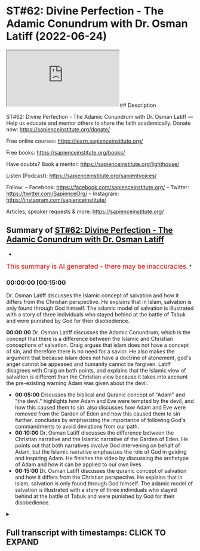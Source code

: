 # ST#62: Divine Perfection - The Adamic Conundrum with Dr. Osman Latiff (2022-06-24)

<iframe loading='lazy' allow='autoplay' src='https://www.youtube.com/embed/3wPFspSeMX0'></iframe>## Description

ST#62: Divine Perfection - The Adamic Conundrum with Dr. Osman Latiff
—
Help us educate and mentor others to share the faith academically.
Donate now: <https://sapienceinstitute.org/donate/>

Free online courses: <https://learn.sapienceinstitute.org/>

Free books: <https://sapienceinstitute.org/books/>

Have doubts? Book a mentor: <https://sapienceinstitute.org/lighthouse/>

Listen (Podcast): <https://sapienceinstitute.org/sapientvoices/>

Follow:
– Facebook: <https://facebook.com/sapienceinstitute.org/>
– Twitter: <https://twitter.com/SapienceOrg/>
– Instagram: <https://instagram.com/sapienceinstitute/>

Articles, speaker requests & more: <https://sapienceinstitute.org/>

## Summary of [ST#62: Divine Perfection - The Adamic Conundrum with Dr. Osman Latiff](https://www.youtube.com/watch?v=3wPFspSeMX0)

*

<span style="color:red; font-size:125%">This summary is AI generated - there may be inaccuracies</span>. *

### <a onclick="modifyYTiframeseektime('900')">00:00:00 [00:15:00</a>

 Dr. Osman Latiff discusses the Islamic concept of salvation and how it differs from the Christian perspective. He explains that in Islam, salvation is only found through God himself. The adamic model of salvation is illustrated with a story of three individuals who stayed behind at the battle of Tabuk and were punished by God for their disobedience.

**<a onclick="modifyYTiframeseektime('0')">00:00:00</a>**  Dr. Osman Latiff discusses the Adamic Conundrum, which is the concept that there is a difference between the Islamic and Christian conceptions of salvation. Craig argues that islam does not have a concept of sin, and therefore there is no need for a savior. He also makes the argument that because islam does not have a doctrine of atonement, god's anger cannot be appeased and humanity cannot be forgiven. Latiff disagrees with Craig on both points, and explains that the Islamic view of salvation is different than the Christian view because it takes into account the pre-existing warning Adam was given about the devil.

* **<a onclick="modifyYTiframeseektime('300')">00:05:00</a>** Discusses the biblical and Quranic concept of "Adam" and "the devil."  highlights how Adam and Eve were tempted by the devil, and how this caused them to sin.  also discusses how Adam and Eve were removed from the Garden of Eden and how this caused them to sin further.  concludes by emphasizing the importance of following God's commandments to avoid deviations from our path.
* **<a onclick="modifyYTiframeseektime('600')">00:10:00</a>**  Dr. Osman Latiff discusses the difference between the Christian narrative and the Islamic narrative of the Garden of Eden. He points out that both narratives involve God intervening on behalf of Adam, but the Islamic narrative emphasizes the role of God in guiding and inspiring Adam. He finishes the video by discussing the archetype of Adam and how it can be applied to our own lives.
* **<a onclick="modifyYTiframeseektime('900')">00:15:00</a>**  Dr. Osman Latiff discusses the quranic concept of salvation and how it differs from the Christian perspective. He explains that in Islam, salvation is only found through God himself. The adamic model of salvation is illustrated with a story of three individuals who stayed behind at the battle of Tabuk and were punished by God for their disobedience.

<details><summary><h2>Full transcript with timestamps: CLICK TO EXPAND</h2></summary>

<a onclick="modifyYTiframeseektime('6)')">0:00:06 assalamualaikum welcome to sapient</a>
<a onclick="modifyYTiframeseektime('8)')">0:00:08 thoughts it's dr humanity from going</a>
<a onclick="modifyYTiframeseektime('9)')">0:00:09 through my book divine perfection</a>
<a onclick="modifyYTiframeseektime('11)')">0:00:11 christianity and islam on sin and</a>
<a onclick="modifyYTiframeseektime('12)')">0:00:12 salvation published this year by</a>
<a onclick="modifyYTiframeseektime('13)')">0:00:13 sapience institute we have of course</a>
<a onclick="modifyYTiframeseektime('15)')">0:00:15 unpacked quite a bit already about</a>
<a onclick="modifyYTiframeseektime('17)')">0:00:17 arguments presented by our christian</a>
<a onclick="modifyYTiframeseektime('19)')">0:00:19 friends detractors william lane craig</a>
<a onclick="modifyYTiframeseektime('22)')">0:00:22 and others before and after him who make</a>
<a onclick="modifyYTiframeseektime('24)')">0:00:24 these arguments about islamic theism in</a>
<a onclick="modifyYTiframeseektime('27)')">0:00:27 fact craig makes three primary arguments</a>
<a onclick="modifyYTiframeseektime('30)')">0:00:30 about allah being not maximally</a>
<a onclick="modifyYTiframeseektime('32)')">0:00:32 omniscient therefore making a mistake in</a>
<a onclick="modifyYTiframeseektime('34)')">0:00:34 the trinity in the quranic outlook we've</a>
<a onclick="modifyYTiframeseektime('37)')">0:00:37 been through that very very cohesively</a>
<a onclick="modifyYTiframeseektime('40)')">0:00:40 and</a>
<a onclick="modifyYTiframeseektime('40)')">0:00:40 and thoroughly now of course the second</a>
<a onclick="modifyYTiframeseektime('43)')">0:00:43 argument perhaps is the most is the most</a>
<a onclick="modifyYTiframeseektime('45)')">0:00:45 important of all the arguments that</a>
<a onclick="modifyYTiframeseektime('46)')">0:00:46 craig makes</a>
<a onclick="modifyYTiframeseektime('48)')">0:00:48 and in fact the biggest one between us</a>
<a onclick="modifyYTiframeseektime('50)')">0:00:50 and our christian friends james langford</a>
<a onclick="modifyYTiframeseektime('52)')">0:00:52 in his very seminal thesis about some</a>
<a onclick="modifyYTiframeseektime('56)')">0:00:56 you know ideas about christian mission</a>
<a onclick="modifyYTiframeseektime('57)')">0:00:57 to muslims says that muslims have no</a>
<a onclick="modifyYTiframeseektime('61)')">0:01:01 doctrine of sin</a>
<a onclick="modifyYTiframeseektime('62)')">0:01:02 that he says that there is no concept of</a>
<a onclick="modifyYTiframeseektime('64)')">0:01:04 an estrangement between god and humanity</a>
<a onclick="modifyYTiframeseektime('67)')">0:01:07 in islam and therefore there's no need</a>
<a onclick="modifyYTiframeseektime('69)')">0:01:09 for reconciliation between god and man</a>
<a onclick="modifyYTiframeseektime('71)')">0:01:11 therefore no need for a savior he's not</a>
<a onclick="modifyYTiframeseektime('73)')">0:01:13 the first in fact to make that argument</a>
<a onclick="modifyYTiframeseektime('74)')">0:01:14 see our marsh in his work says that you</a>
<a onclick="modifyYTiframeseektime('77)')">0:01:17 know only and if ever the muslims see</a>
<a onclick="modifyYTiframeseektime('80)')">0:01:20 themselves as inherently sinful in the</a>
<a onclick="modifyYTiframeseektime('83)')">0:01:23 eyes of god will they ever see the need</a>
<a onclick="modifyYTiframeseektime('85)')">0:01:25 for a savior now the the fundamental</a>
<a onclick="modifyYTiframeseektime('88)')">0:01:28 thing here is that they're both arguing</a>
<a onclick="modifyYTiframeseektime('89)')">0:01:29 similar things about does islam have a</a>
<a onclick="modifyYTiframeseektime('92)')">0:01:32 concept of sin what is sin in islam does</a>
<a onclick="modifyYTiframeseektime('95)')">0:01:35 sin create the sense of a distance or a</a>
<a onclick="modifyYTiframeseektime('97)')">0:01:37 strange assumption between us and god</a>
<a onclick="modifyYTiframeseektime('100)')">0:01:40 and is there a need at the end of the</a>
<a onclick="modifyYTiframeseektime('101)')">0:01:41 day for a savior now craig of course</a>
<a onclick="modifyYTiframeseektime('104)')">0:01:44 makes that same argument they all make</a>
<a onclick="modifyYTiframeseektime('106)')">0:01:46 the same argument there is nothing new</a>
<a onclick="modifyYTiframeseektime('108)')">0:01:48 it's all the same things that they're</a>
<a onclick="modifyYTiframeseektime('110)')">0:01:50 saying</a>
<a onclick="modifyYTiframeseektime('111)')">0:01:51 now craig's second argument that he</a>
<a onclick="modifyYTiframeseektime('112)')">0:01:52 makes in his website reasonable faith</a>
<a onclick="modifyYTiframeseektime('114)')">0:01:54 and his videos and in his debates is the</a>
<a onclick="modifyYTiframeseektime('116)')">0:01:56 same one about the fact that the</a>
<a onclick="modifyYTiframeseektime('119)')">0:01:59 doctrine of salvation what we call</a>
<a onclick="modifyYTiframeseektime('121)')">0:02:01 soteriology in islam is not sufficient</a>
<a onclick="modifyYTiframeseektime('124)')">0:02:04 in representing god's maximal holiness</a>
<a onclick="modifyYTiframeseektime('127)')">0:02:07 whereas in christianity through that</a>
<a onclick="modifyYTiframeseektime('130)')">0:02:10 price paid uh from jesus christ on the</a>
<a onclick="modifyYTiframeseektime('133)')">0:02:13 cross that's enough enough and</a>
<a onclick="modifyYTiframeseektime('135)')">0:02:15 sufficient for god's wrath to be</a>
<a onclick="modifyYTiframeseektime('137)')">0:02:17 appeased and therefore god forgives</a>
<a onclick="modifyYTiframeseektime('139)')">0:02:19 humanity and therefore god loves</a>
<a onclick="modifyYTiframeseektime('141)')">0:02:21 humanity and so on and so forth now of</a>
<a onclick="modifyYTiframeseektime('142)')">0:02:22 course in the last episode we went</a>
<a onclick="modifyYTiframeseektime('144)')">0:02:24 through christian atonement theories and</a>
<a onclick="modifyYTiframeseektime('146)')">0:02:26 as you remember herring there were many</a>
<a onclick="modifyYTiframeseektime('148)')">0:02:28 many of them there was of course that</a>
<a onclick="modifyYTiframeseektime('150)')">0:02:30 that primal one of of augustine and the</a>
<a onclick="modifyYTiframeseektime('154)')">0:02:34 devil ransom theory christus victor</a>
<a onclick="modifyYTiframeseektime('156)')">0:02:36 theory uranuses theories uh origins</a>
<a onclick="modifyYTiframeseektime('159)')">0:02:39 theories there was the</a>
<a onclick="modifyYTiframeseektime('160)')">0:02:40 uh athanasius's mystical theory there</a>
<a onclick="modifyYTiframeseektime('163)')">0:02:43 was uh anselm's satisfaction theory the</a>
<a onclick="modifyYTiframeseektime('166)')">0:02:46 one before that of gregory evnessa and</a>
<a onclick="modifyYTiframeseektime('168)')">0:02:48 the fish hook theory the one much after</a>
<a onclick="modifyYTiframeseektime('170)')">0:02:50 that of calvin and penal substitution</a>
<a onclick="modifyYTiframeseektime('171)')">0:02:51 theory and all these theories were in</a>
<a onclick="modifyYTiframeseektime('173)')">0:02:53 attempt by christian theologians some of</a>
<a onclick="modifyYTiframeseektime('175)')">0:02:55 them church fathers to make sense of</a>
<a onclick="modifyYTiframeseektime('178)')">0:02:58 what happened between god and humanity</a>
<a onclick="modifyYTiframeseektime('181)')">0:03:01 humanity through jesus christ in the</a>
<a onclick="modifyYTiframeseektime('183)')">0:03:03 whole cosmic order of things and the</a>
<a onclick="modifyYTiframeseektime('185)')">0:03:05 fundamental position of adam us human</a>
<a onclick="modifyYTiframeseektime('188)')">0:03:08 beings as his progeny in light of the</a>
<a onclick="modifyYTiframeseektime('190)')">0:03:10 sacrificial model presented by jesus</a>
<a onclick="modifyYTiframeseektime('193)')">0:03:13 christ as a way for sins our sins adam's</a>
<a onclick="modifyYTiframeseektime('196)')">0:03:16 sins to be atoned for and therefore</a>
<a onclick="modifyYTiframeseektime('198)')">0:03:18 god's anger to be appeased and for us</a>
<a onclick="modifyYTiframeseektime('200)')">0:03:20 therefore to be forgiven those were</a>
<a onclick="modifyYTiframeseektime('202)')">0:03:22 atonement theories and there are of</a>
<a onclick="modifyYTiframeseektime('204)')">0:03:24 course some that are being developed and</a>
<a onclick="modifyYTiframeseektime('206)')">0:03:26 evolving over time uh over the christian</a>
<a onclick="modifyYTiframeseektime('210)')">0:03:30 centuries</a>
<a onclick="modifyYTiframeseektime('211)')">0:03:31 uh now</a>
<a onclick="modifyYTiframeseektime('212)')">0:03:32 how do we and how do we understand that</a>
<a onclick="modifyYTiframeseektime('215)')">0:03:35 or appreciate that in light of the</a>
<a onclick="modifyYTiframeseektime('217)')">0:03:37 quranic the islamic the prophetic</a>
<a onclick="modifyYTiframeseektime('219)')">0:03:39 discourse about salvation if that's the</a>
<a onclick="modifyYTiframeseektime('222)')">0:03:42 way that christians perceive of it how</a>
<a onclick="modifyYTiframeseektime('223)')">0:03:43 do we perceive of it remember we said</a>
<a onclick="modifyYTiframeseektime('225)')">0:03:45 initially that there is much that we</a>
<a onclick="modifyYTiframeseektime('227)')">0:03:47 agree with with our christian friends</a>
<a onclick="modifyYTiframeseektime('228)')">0:03:48 that we both believe in similar things</a>
<a onclick="modifyYTiframeseektime('230)')">0:03:50 about adam about god about not from the</a>
<a onclick="modifyYTiframeseektime('232)')">0:03:52 the particular tree uh to enjoy the</a>
<a onclick="modifyYTiframeseektime('235)')">0:03:55 garden him and his wife we both believe</a>
<a onclick="modifyYTiframeseektime('237)')">0:03:57 that we both believe in the devil the</a>
<a onclick="modifyYTiframeseektime('239)')">0:03:59 devil of course has a plan and and we</a>
<a onclick="modifyYTiframeseektime('241)')">0:04:01 all believe in that stuff but the</a>
<a onclick="modifyYTiframeseektime('243)')">0:04:03 quranic outline is remarkably</a>
<a onclick="modifyYTiframeseektime('246)')">0:04:06 different in fact uniquely different</a>
<a onclick="modifyYTiframeseektime('249)')">0:04:09 than our christian friends</a>
<a onclick="modifyYTiframeseektime('251)')">0:04:11 outline presented to them in the bible</a>
<a onclick="modifyYTiframeseektime('253)')">0:04:13 or at least even not so much from the</a>
<a onclick="modifyYTiframeseektime('255)')">0:04:15 bible but in fact in their theoretical</a>
<a onclick="modifyYTiframeseektime('257)')">0:04:17 developments in their history and that's</a>
<a onclick="modifyYTiframeseektime('259)')">0:04:19 a lot a lot to say about that</a>
<a onclick="modifyYTiframeseektime('261)')">0:04:21 so what happens then how is it presented</a>
<a onclick="modifyYTiframeseektime('263)')">0:04:23 in the quran what happens with adam in</a>
<a onclick="modifyYTiframeseektime('265)')">0:04:25 the quran that is the subject of of this</a>
<a onclick="modifyYTiframeseektime('268)')">0:04:28 series here now this is in light of what</a>
<a onclick="modifyYTiframeseektime('270)')">0:04:30 i call what the book terms the adamic</a>
<a onclick="modifyYTiframeseektime('272)')">0:04:32 conundrum now in the quran is presented</a>
<a onclick="modifyYTiframeseektime('275)')">0:04:35 like this</a>
<a onclick="modifyYTiframeseektime('276)')">0:04:36 allah of course had forewarned adam and</a>
<a onclick="modifyYTiframeseektime('279)')">0:04:39 his wife not to eat from a particular</a>
<a onclick="modifyYTiframeseektime('281)')">0:04:41 tree</a>
<a onclick="modifyYTiframeseektime('282)')">0:04:42 and allah says</a>
<a onclick="modifyYTiframeseektime('284)')">0:04:44 beware of the devil right in the fight</a>
<a onclick="modifyYTiframeseektime('286)')">0:04:46 in the quran says</a>
<a onclick="modifyYTiframeseektime('287)')">0:04:47 beware of the devil because he is your</a>
<a onclick="modifyYTiframeseektime('289)')">0:04:49 enemy</a>
<a onclick="modifyYTiframeseektime('291)')">0:04:51 so take him therefore as an enemy adam</a>
<a onclick="modifyYTiframeseektime('293)')">0:04:53 was pre-warned we're also warned about</a>
<a onclick="modifyYTiframeseektime('295)')">0:04:55 the devil in our lives as well remember</a>
<a onclick="modifyYTiframeseektime('298)')">0:04:58 of course in the quranic paradigm human</a>
<a onclick="modifyYTiframeseektime('300)')">0:05:00 beings all of us are weak frail prone to</a>
<a onclick="modifyYTiframeseektime('304)')">0:05:04 sin</a>
<a onclick="modifyYTiframeseektime('305)')">0:05:05 we're not perfect creatures we're</a>
<a onclick="modifyYTiframeseektime('307)')">0:05:07 imperfect creatures that means we have a</a>
<a onclick="modifyYTiframeseektime('309)')">0:05:09 capacity to do good</a>
<a onclick="modifyYTiframeseektime('311)')">0:05:11 and capacity to do sin a beautiful</a>
<a onclick="modifyYTiframeseektime('314)')">0:05:14 verses which is outlined in israel</a>
<a onclick="modifyYTiframeseektime('316)')">0:05:16 in the quran in which allah says</a>
<a onclick="modifyYTiframeseektime('321)')">0:05:21 foreign</a>
<a onclick="modifyYTiframeseektime('325)')">0:05:25 beautiful verses what do they say they</a>
<a onclick="modifyYTiframeseektime('328)')">0:05:28 say that</a>
<a onclick="modifyYTiframeseektime('329)')">0:05:29 consider the self consider yourself</a>
<a onclick="modifyYTiframeseektime('332)')">0:05:32 myself yourself</a>
<a onclick="modifyYTiframeseektime('334)')">0:05:34 how it's formed</a>
<a onclick="modifyYTiframeseektime('336)')">0:05:36 and how it could be inspired by</a>
<a onclick="modifyYTiframeseektime('339)')">0:05:39 by depravity by moral depravities but</a>
<a onclick="modifyYTiframeseektime('342)')">0:05:42 also inspired by</a>
<a onclick="modifyYTiframeseektime('344)')">0:05:44 saintliness</a>
<a onclick="modifyYTiframeseektime('345)')">0:05:45 by moral goodness by goodness by good</a>
<a onclick="modifyYTiframeseektime('349)')">0:05:49 character right so human beings have</a>
<a onclick="modifyYTiframeseektime('352)')">0:05:52 both potentials to do</a>
<a onclick="modifyYTiframeseektime('354)')">0:05:54 wondrous dazzling acts of kindness of</a>
<a onclick="modifyYTiframeseektime('357)')">0:05:57 mercy of sympathy of empathy of love all</a>
<a onclick="modifyYTiframeseektime('360)')">0:06:00 of that but also evil acts hideous acts</a>
<a onclick="modifyYTiframeseektime('363)')">0:06:03 reprehensible acts as well in fact the</a>
<a onclick="modifyYTiframeseektime('366)')">0:06:06 world of course is a witness to both of</a>
<a onclick="modifyYTiframeseektime('368)')">0:06:08 these currents and trends but then the</a>
<a onclick="modifyYTiframeseektime('371)')">0:06:11 next verse says</a>
<a onclick="modifyYTiframeseektime('373)')">0:06:13 successful is he that purifies it</a>
<a onclick="modifyYTiframeseektime('376)')">0:06:16 meaning purifies himself</a>
<a onclick="modifyYTiframeseektime('378)')">0:06:18 that that's the undertaking the task</a>
<a onclick="modifyYTiframeseektime('380)')">0:06:20 that is set out to man from god</a>
<a onclick="modifyYTiframeseektime('382)')">0:06:22 successful is the one that purifies</a>
<a onclick="modifyYTiframeseektime('384)')">0:06:24 himself that works labors in that task</a>
<a onclick="modifyYTiframeseektime('387)')">0:06:27 day and night all the time that's</a>
<a onclick="modifyYTiframeseektime('389)')">0:06:29 success and that loss is the one that</a>
<a onclick="modifyYTiframeseektime('391)')">0:06:31 buries it buries himself this allows</a>
<a onclick="modifyYTiframeseektime('393)')">0:06:33 himself to reach heights of moral</a>
<a onclick="modifyYTiframeseektime('396)')">0:06:36 goodness of moral character of excellent</a>
<a onclick="modifyYTiframeseektime('398)')">0:06:38 beautiful behavior beautiful conduct</a>
<a onclick="modifyYTiframeseektime('400)')">0:06:40 beautiful acts of worship and so on and</a>
<a onclick="modifyYTiframeseektime('402)')">0:06:42 so forth so therefore we have both of</a>
<a onclick="modifyYTiframeseektime('405)')">0:06:45 these strands as human beings and so</a>
<a onclick="modifyYTiframeseektime('407)')">0:06:47 therefore uh adam therefore when he sins</a>
<a onclick="modifyYTiframeseektime('411)')">0:06:51 against allah well the way it's</a>
<a onclick="modifyYTiframeseektime('413)')">0:06:53 presented in the quran is not exactly</a>
<a onclick="modifyYTiframeseektime('414)')">0:06:54 like that either so we know therefore</a>
<a onclick="modifyYTiframeseektime('416)')">0:06:56 that the devil exists and the devil</a>
<a onclick="modifyYTiframeseektime('419)')">0:06:59 goes to or we don't know in fact if it</a>
<a onclick="modifyYTiframeseektime('421)')">0:07:01 was to eve or adam first except that</a>
<a onclick="modifyYTiframeseektime('424)')">0:07:04 they're both blamed for that mistake</a>
<a onclick="modifyYTiframeseektime('427)')">0:07:07 that they make</a>
<a onclick="modifyYTiframeseektime('428)')">0:07:08 now of course in the quran allah calls</a>
<a onclick="modifyYTiframeseektime('430)')">0:07:10 it many things allah calls it an act of</a>
<a onclick="modifyYTiframeseektime('432)')">0:07:12 disobedience that's true allah calls</a>
<a onclick="modifyYTiframeseektime('435)')">0:07:15 they were misled deceived by the devil</a>
<a onclick="modifyYTiframeseektime('438)')">0:07:18 allah says there was a case of</a>
<a onclick="modifyYTiframeseektime('440)')">0:07:20 forgetfulness from from adam</a>
<a onclick="modifyYTiframeseektime('442)')">0:07:22 forgetfulness perhaps of many things</a>
<a onclick="modifyYTiframeseektime('443)')">0:07:23 maybe he forgot therefore the great</a>
<a onclick="modifyYTiframeseektime('445)')">0:07:25 undertaking that god gave him in the</a>
<a onclick="modifyYTiframeseektime('447)')">0:07:27 first place he forgot his responsibility</a>
<a onclick="modifyYTiframeseektime('449)')">0:07:29 between him and god he forgot the great</a>
<a onclick="modifyYTiframeseektime('453)')">0:07:33 deceptive character and potential of the</a>
<a onclick="modifyYTiframeseektime('456)')">0:07:36 devil he forgot</a>
<a onclick="modifyYTiframeseektime('457)')">0:07:37 but in this verse in the in the second</a>
<a onclick="modifyYTiframeseektime('460)')">0:07:40 chapter of the quran it's outlined</a>
<a onclick="modifyYTiframeseektime('461)')">0:07:41 beautifully in that allah says that the</a>
<a onclick="modifyYTiframeseektime('464)')">0:07:44 devil</a>
<a onclick="modifyYTiframeseektime('467)')">0:07:47 allah says that the devil caused them</a>
<a onclick="modifyYTiframeseektime('469)')">0:07:49 both to slip</a>
<a onclick="modifyYTiframeseektime('471)')">0:07:51 the word used here is the word zel which</a>
<a onclick="modifyYTiframeseektime('473)')">0:07:53 is stumble or slip now of course in the</a>
<a onclick="modifyYTiframeseektime('476)')">0:07:56 book of genesis the bible is called the</a>
<a onclick="modifyYTiframeseektime('478)')">0:07:58 fall</a>
<a onclick="modifyYTiframeseektime('478)')">0:07:58 fall kind of connotes like something</a>
<a onclick="modifyYTiframeseektime('481)')">0:08:01 that is irrecoverable i mean as you've</a>
<a onclick="modifyYTiframeseektime('483)')">0:08:03 fallen now but a slip has different</a>
<a onclick="modifyYTiframeseektime('485)')">0:08:05 connotations of while you're slipped and</a>
<a onclick="modifyYTiframeseektime('487)')">0:08:07 you stumble but perhaps you're still</a>
<a onclick="modifyYTiframeseektime('489)')">0:08:09 able to get back up on your feet that's</a>
<a onclick="modifyYTiframeseektime('490)')">0:08:10 the first difference that you'll notice</a>
<a onclick="modifyYTiframeseektime('492)')">0:08:12 in the quranic narrative</a>
<a onclick="modifyYTiframeseektime('494)')">0:08:14 allah says that the shaitaan the devil</a>
<a onclick="modifyYTiframeseektime('496)')">0:08:16 caused them both to</a>
<a onclick="modifyYTiframeseektime('497)')">0:08:17 slip</a>
<a onclick="modifyYTiframeseektime('498)')">0:08:18 and then they were removed from where</a>
<a onclick="modifyYTiframeseektime('499)')">0:08:19 they were meaning in the garden they</a>
<a onclick="modifyYTiframeseektime('501)')">0:08:21 were taken out from them placed</a>
<a onclick="modifyYTiframeseektime('503)')">0:08:23 elsewhere</a>
<a onclick="modifyYTiframeseektime('504)')">0:08:24 now that's the first thing now zell of</a>
<a onclick="modifyYTiframeseektime('508)')">0:08:28 course has connotations it's like when</a>
<a onclick="modifyYTiframeseektime('509)')">0:08:29 we believe that when we uh leave our</a>
<a onclick="modifyYTiframeseektime('511)')">0:08:31 homes in the morning or whatever homes</a>
<a onclick="modifyYTiframeseektime('513)')">0:08:33 we say a particular prayer that we say</a>
<a onclick="modifyYTiframeseektime('516)')">0:08:36 allah</a>
<a onclick="modifyYTiframeseektime('523)')">0:08:43 prophetic prayer that we recite oh allah</a>
<a onclick="modifyYTiframeseektime('525)')">0:08:45 i seek refuge with you that i go astray</a>
<a onclick="modifyYTiframeseektime('527)')">0:08:47 or leaders as a straight or that i slip</a>
<a onclick="modifyYTiframeseektime('529)')">0:08:49 and stumble</a>
<a onclick="modifyYTiframeseektime('530)')">0:08:50 right or cause others to slip and</a>
<a onclick="modifyYTiframeseektime('531)')">0:08:51 stumble so we all in our lives can slip</a>
<a onclick="modifyYTiframeseektime('535)')">0:08:55 and stumble we can lose sight of where</a>
<a onclick="modifyYTiframeseektime('537)')">0:08:57 we're going sometimes in life that's a</a>
<a onclick="modifyYTiframeseektime('539)')">0:08:59 reflection of our imperfect human</a>
<a onclick="modifyYTiframeseektime('542)')">0:09:02 character and nature and of course god</a>
<a onclick="modifyYTiframeseektime('544)')">0:09:04 creates us with perfect knowledge and</a>
<a onclick="modifyYTiframeseektime('546)')">0:09:06 perfect wisdom that's a key fundamental</a>
<a onclick="modifyYTiframeseektime('549)')">0:09:09 point for us to emphasize god creates us</a>
<a onclick="modifyYTiframeseektime('551)')">0:09:11 with perfect knowledge and perfect</a>
<a onclick="modifyYTiframeseektime('552)')">0:09:12 wisdom knowing of course this is who we</a>
<a onclick="modifyYTiframeseektime('554)')">0:09:14 are this is our capacity our potential</a>
<a onclick="modifyYTiframeseektime('557)')">0:09:17 and these are ways of course we could be</a>
<a onclick="modifyYTiframeseektime('559)')">0:09:19 led astray but we have to be on our god</a>
<a onclick="modifyYTiframeseektime('561)')">0:09:21 the quran says by the way in the quran</a>
<a onclick="modifyYTiframeseektime('563)')">0:09:23 we have the word</a>
<a onclick="modifyYTiframeseektime('566)')">0:09:26 which means deviation straying</a>
<a onclick="modifyYTiframeseektime('569)')">0:09:29 misleading</a>
<a onclick="modifyYTiframeseektime('570)')">0:09:30 repeated more than 200 times in the</a>
<a onclick="modifyYTiframeseektime('572)')">0:09:32 quran</a>
<a onclick="modifyYTiframeseektime('574)')">0:09:34 straying misleading deviating but we</a>
<a onclick="modifyYTiframeseektime('576)')">0:09:36 also have the word wakaya wakka is where</a>
<a onclick="modifyYTiframeseektime('579)')">0:09:39 we get the word taqwa from which means</a>
<a onclick="modifyYTiframeseektime('580)')">0:09:40 protection which means safeguarding</a>
<a onclick="modifyYTiframeseektime('583)')">0:09:43 repeated through and through the quran</a>
<a onclick="modifyYTiframeseektime('585)')">0:09:45 as a way of pushing back offsetting the</a>
<a onclick="modifyYTiframeseektime('588)')">0:09:48 dangers of dalala of deviation of</a>
<a onclick="modifyYTiframeseektime('591)')">0:09:51 straying of of of misleading and going</a>
<a onclick="modifyYTiframeseektime('594)')">0:09:54 astray and so the next verse now is is</a>
<a onclick="modifyYTiframeseektime('597)')">0:09:57 very essential and key for us in showing</a>
<a onclick="modifyYTiframeseektime('600)')">0:10:00 the difference between us</a>
<a onclick="modifyYTiframeseektime('601)')">0:10:01 and the christian narrative which ends</a>
<a onclick="modifyYTiframeseektime('603)')">0:10:03 up in a lot of confusion a lot of</a>
<a onclick="modifyYTiframeseektime('605)')">0:10:05 ambiguity with all of these atonement</a>
<a onclick="modifyYTiframeseektime('607)')">0:10:07 theories are proposed and still</a>
<a onclick="modifyYTiframeseektime('608)')">0:10:08 developing and evolving and that is this</a>
<a onclick="modifyYTiframeseektime('611)')">0:10:11 verse that allah quran says</a>
<a onclick="modifyYTiframeseektime('618)')">0:10:18 what does it say it says therefore so</a>
<a onclick="modifyYTiframeseektime('620)')">0:10:20 adam slept therefore was removed from</a>
<a onclick="modifyYTiframeseektime('622)')">0:10:22 where he was and then allah says adam</a>
<a onclick="modifyYTiframeseektime('625)')">0:10:25 was met with some words from his lord</a>
<a onclick="modifyYTiframeseektime('628)')">0:10:28 what does it mean to be met with some</a>
<a onclick="modifyYTiframeseektime('629)')">0:10:29 words from his lord what does it mean</a>
<a onclick="modifyYTiframeseektime('631)')">0:10:31 adam was met with some words from his</a>
<a onclick="modifyYTiframeseektime('633)')">0:10:33 lord it means that adam in this state of</a>
<a onclick="modifyYTiframeseektime('637)')">0:10:37 vulnerability because of course he has</a>
<a onclick="modifyYTiframeseektime('639)')">0:10:39 sinned and done something against god's</a>
<a onclick="modifyYTiframeseektime('641)')">0:10:41 wishes is now stuck because he's there</a>
<a onclick="modifyYTiframeseektime('643)')">0:10:43 by him so remember adam is there by</a>
<a onclick="modifyYTiframeseektime('645)')">0:10:45 himself with his wife that says no other</a>
<a onclick="modifyYTiframeseektime('646)')">0:10:46 prophets around to ask to seek help from</a>
<a onclick="modifyYTiframeseektime('648)')">0:10:48 nothing that's just them too right but</a>
<a onclick="modifyYTiframeseektime('650)')">0:10:50 there of course is allah there is god</a>
<a onclick="modifyYTiframeseektime('652)')">0:10:52 and it's god that they beseech but not</a>
<a onclick="modifyYTiframeseektime('654)')">0:10:54 just that they beseech god and ask of</a>
<a onclick="modifyYTiframeseektime('656)')">0:10:56 god no that is not even the first thing</a>
<a onclick="modifyYTiframeseektime('658)')">0:10:58 that happens</a>
<a onclick="modifyYTiframeseektime('659)')">0:10:59 allah says adam was received words from</a>
<a onclick="modifyYTiframeseektime('662)')">0:11:02 his lord that means</a>
<a onclick="modifyYTiframeseektime('664)')">0:11:04 allah god the lord of the heavens and</a>
<a onclick="modifyYTiframeseektime('667)')">0:11:07 the earth the most kind the most</a>
<a onclick="modifyYTiframeseektime('668)')">0:11:08 merciful the maximally perfect</a>
<a onclick="modifyYTiframeseektime('671)')">0:11:11 the most magnificent the most supreme</a>
<a onclick="modifyYTiframeseektime('674)')">0:11:14 allah</a>
<a onclick="modifyYTiframeseektime('675)')">0:11:15 taught adam words to say that means</a>
<a onclick="modifyYTiframeseektime('678)')">0:11:18 allah inspired adam with words to say in</a>
<a onclick="modifyYTiframeseektime('681)')">0:11:21 order for adam to know how to ask god</a>
<a onclick="modifyYTiframeseektime('684)')">0:11:24 for forgiveness</a>
<a onclick="modifyYTiframeseektime('686)')">0:11:26 it's something fundamentally beautiful</a>
<a onclick="modifyYTiframeseektime('688)')">0:11:28 here</a>
<a onclick="modifyYTiframeseektime('688)')">0:11:28 that is not so much adam then quickly</a>
<a onclick="modifyYTiframeseektime('690)')">0:11:30 asked for forgiveness is that allah</a>
<a onclick="modifyYTiframeseektime('693)')">0:11:33 aided adam enabled adam facilitated for</a>
<a onclick="modifyYTiframeseektime('697)')">0:11:37 adam that path of seeking for seeking</a>
<a onclick="modifyYTiframeseektime('700)')">0:11:40 forgiveness which is remarkable right</a>
<a onclick="modifyYTiframeseektime('702)')">0:11:42 and so in adam being taught the words</a>
<a onclick="modifyYTiframeseektime('705)')">0:11:45 and we know the words from another verse</a>
<a onclick="modifyYTiframeseektime('707)')">0:11:47 in the quran when they both said</a>
<a onclick="modifyYTiframeseektime('708)')">0:11:48 they both said</a>
<a onclick="modifyYTiframeseektime('716)')">0:11:56 our lord our lord</a>
<a onclick="modifyYTiframeseektime('719)')">0:11:59 we have wronged our souls</a>
<a onclick="modifyYTiframeseektime('722)')">0:12:02 and if you don't forgive us and have</a>
<a onclick="modifyYTiframeseektime('723)')">0:12:03 mercy on us we're going to be of the</a>
<a onclick="modifyYTiframeseektime('725)')">0:12:05 losers so what's happening here number</a>
<a onclick="modifyYTiframeseektime('727)')">0:12:07 one our lord</a>
<a onclick="modifyYTiframeseektime('729)')">0:12:09 number two we've wronged ourselves</a>
<a onclick="modifyYTiframeseektime('731)')">0:12:11 injustice on ourselves</a>
<a onclick="modifyYTiframeseektime('733)')">0:12:13 number three</a>
<a onclick="modifyYTiframeseektime('736)')">0:12:16 you forgive</a>
<a onclick="modifyYTiframeseektime('737)')">0:12:17 you are the one that forgives number</a>
<a onclick="modifyYTiframeseektime('739)')">0:12:19 four you show mercy and number five if</a>
<a onclick="modifyYTiframeseektime('743)')">0:12:23 you do we're successful if you don't</a>
<a onclick="modifyYTiframeseektime('745)')">0:12:25 wear losers all of that contained in</a>
<a onclick="modifyYTiframeseektime('747)')">0:12:27 that beautiful prayer of adam and his</a>
<a onclick="modifyYTiframeseektime('750)')">0:12:30 wife that was inspired upon them taught</a>
<a onclick="modifyYTiframeseektime('752)')">0:12:32 to them instructed to them by god</a>
<a onclick="modifyYTiframeseektime('754)')">0:12:34 himself enabling adam and all of us adam</a>
<a onclick="modifyYTiframeseektime('758)')">0:12:38 is archetypal here all of us as his</a>
<a onclick="modifyYTiframeseektime('760)')">0:12:40 progeny to remember the way back to god</a>
<a onclick="modifyYTiframeseektime('763)')">0:12:43 whenever we slip and whenever we stumble</a>
<a onclick="modifyYTiframeseektime('765)')">0:12:45 in life there is a model</a>
<a onclick="modifyYTiframeseektime('767)')">0:12:47 paradigmatic model here for us to always</a>
<a onclick="modifyYTiframeseektime('769)')">0:12:49 remember and realize that's how it</a>
<a onclick="modifyYTiframeseektime('771)')">0:12:51 happened with adam our father where his</a>
<a onclick="modifyYTiframeseektime('774)')">0:12:54 progeny that's how god deals with us</a>
<a onclick="modifyYTiframeseektime('776)')">0:12:56 remember we ended the last chapter by by</a>
<a onclick="modifyYTiframeseektime('778)')">0:12:58 mentioning the verse in the quran when</a>
<a onclick="modifyYTiframeseektime('779)')">0:12:59 allah says</a>
<a onclick="modifyYTiframeseektime('782)')">0:13:02 what is your impression</a>
<a onclick="modifyYTiframeseektime('784)')">0:13:04 of the lord of the worlds how do we</a>
<a onclick="modifyYTiframeseektime('786)')">0:13:06 perceive imagine</a>
<a onclick="modifyYTiframeseektime('788)')">0:13:08 of god in light of all these tournament</a>
<a onclick="modifyYTiframeseektime('791)')">0:13:11 theories and god</a>
<a onclick="modifyYTiframeseektime('792)')">0:13:12 and the blood and the sacrifice and the</a>
<a onclick="modifyYTiframeseektime('794)')">0:13:14 the wrath and the all of these things</a>
<a onclick="modifyYTiframeseektime('797)')">0:13:17 and now how do we</a>
<a onclick="modifyYTiframeseektime('798)')">0:13:18 perceive imagine of god</a>
<a onclick="modifyYTiframeseektime('800)')">0:13:20 when we know that that's how god treats</a>
<a onclick="modifyYTiframeseektime('802)')">0:13:22 and dealt with</a>
<a onclick="modifyYTiframeseektime('804)')">0:13:24 the first of us the first of us our</a>
<a onclick="modifyYTiframeseektime('806)')">0:13:26 father</a>
<a onclick="modifyYTiframeseektime('807)')">0:13:27 adam when he stumbled he stumbled and he</a>
<a onclick="modifyYTiframeseektime('810)')">0:13:30 slipped</a>
<a onclick="modifyYTiframeseektime('812)')">0:13:32 in the garden there you know when the</a>
<a onclick="modifyYTiframeseektime('813)')">0:13:33 devil when he was deceived by the devil</a>
<a onclick="modifyYTiframeseektime('815)')">0:13:35 so therefore allah inspired adam with</a>
<a onclick="modifyYTiframeseektime('817)')">0:13:37 the words to say but it doesn't end</a>
<a onclick="modifyYTiframeseektime('819)')">0:13:39 there</a>
<a onclick="modifyYTiframeseektime('820)')">0:13:40 it doesn't end there because then allah</a>
<a onclick="modifyYTiframeseektime('822)')">0:13:42 says</a>
<a onclick="modifyYTiframeseektime('823)')">0:13:43 now taba it means to lean towards to</a>
<a onclick="modifyYTiframeseektime('827)')">0:13:47 relent towards</a>
<a onclick="modifyYTiframeseektime('828)')">0:13:48 that means who's doing it all here it's</a>
<a onclick="modifyYTiframeseektime('831)')">0:13:51 god doing it towards adam it is not adam</a>
<a onclick="modifyYTiframeseektime('833)')">0:13:53 that is the first actor here it is god</a>
<a onclick="modifyYTiframeseektime('836)')">0:13:56 enabling assisting adam when allah says</a>
<a onclick="modifyYTiframeseektime('840)')">0:14:00 lean to him by showing him repentance by</a>
<a onclick="modifyYTiframeseektime('843)')">0:14:03 showing you by accepting repentance</a>
<a onclick="modifyYTiframeseektime('844)')">0:14:04 allah did that and allah is of repenting</a>
<a onclick="modifyYTiframeseektime('848)')">0:14:08 and allah is merciful that is a</a>
<a onclick="modifyYTiframeseektime('850)')">0:14:10 beautiful model here that we we can</a>
<a onclick="modifyYTiframeseektime('852)')">0:14:12 clearly see in this adamic paradigm</a>
<a onclick="modifyYTiframeseektime('855)')">0:14:15 right conundrum between us and</a>
<a onclick="modifyYTiframeseektime('856)')">0:14:16 christians but really when the quran is</a>
<a onclick="modifyYTiframeseektime('858)')">0:14:18 an adamic paradigm an archetype showing</a>
<a onclick="modifyYTiframeseektime('861)')">0:14:21 illustrating for us the mercy the</a>
<a onclick="modifyYTiframeseektime('863)')">0:14:23 closeness the love of god towards his</a>
<a onclick="modifyYTiframeseektime('866)')">0:14:26 creation</a>
<a onclick="modifyYTiframeseektime('867)')">0:14:27 even though adam made a mistake and</a>
<a onclick="modifyYTiframeseektime('869)')">0:14:29 sinned here against god</a>
<a onclick="modifyYTiframeseektime('871)')">0:14:31 or he made a mistake some they say it</a>
<a onclick="modifyYTiframeseektime('873)')">0:14:33 was a mistake some they say it was act</a>
<a onclick="modifyYTiframeseektime('875)')">0:14:35 of disobedience but in any case it was</a>
<a onclick="modifyYTiframeseektime('877)')">0:14:37 something that was not what he wasn't</a>
<a onclick="modifyYTiframeseektime('879)')">0:14:39 supposed to do but he did and so now</a>
<a onclick="modifyYTiframeseektime('881)')">0:14:41 therefore there was a way out for him in</a>
<a onclick="modifyYTiframeseektime('883)')">0:14:43 light of that</a>
<a onclick="modifyYTiframeseektime('885)')">0:14:45 in light of that mistake or that sin</a>
<a onclick="modifyYTiframeseektime('887)')">0:14:47 that he made now i want to show you one</a>
<a onclick="modifyYTiframeseektime('889)')">0:14:49 more thing in light of this just so that</a>
<a onclick="modifyYTiframeseektime('890)')">0:14:50 you realize this is not restricted to</a>
<a onclick="modifyYTiframeseektime('893)')">0:14:53 adam this is not only about adam so we</a>
<a onclick="modifyYTiframeseektime('896)')">0:14:56 have of course clarified a big thing</a>
<a onclick="modifyYTiframeseektime('898)')">0:14:58 here in light of</a>
<a onclick="modifyYTiframeseektime('900)')">0:15:00 salvation what it means from the islamic</a>
<a onclick="modifyYTiframeseektime('902)')">0:15:02 perspective and the christian</a>
<a onclick="modifyYTiframeseektime('903)')">0:15:03 perspective a big thing but just to show</a>
<a onclick="modifyYTiframeseektime('906)')">0:15:06 you something really remarkable this is</a>
<a onclick="modifyYTiframeseektime('907)')">0:15:07 not just about adam you might say</a>
<a onclick="modifyYTiframeseektime('910)')">0:15:10 christians might say well that's unique</a>
<a onclick="modifyYTiframeseektime('912)')">0:15:12 about adam but what else is there in the</a>
<a onclick="modifyYTiframeseektime('914)')">0:15:14 quran what else is there in islam how do</a>
<a onclick="modifyYTiframeseektime('916)')">0:15:16 we know that god doesn't deals with us</a>
<a onclick="modifyYTiframeseektime('918)')">0:15:18 in the same way that with adam for</a>
<a onclick="modifyYTiframeseektime('919)')">0:15:19 example let me show you one beautiful</a>
<a onclick="modifyYTiframeseektime('921)')">0:15:21 example from the chapter called atoba in</a>
<a onclick="modifyYTiframeseektime('923)')">0:15:23 the quran</a>
<a onclick="modifyYTiframeseektime('925)')">0:15:25 this chapter which in fact is called</a>
<a onclick="modifyYTiframeseektime('927)')">0:15:27 meaning remains repentance but here you</a>
<a onclick="modifyYTiframeseektime('929)')">0:15:29 have a beautiful incident concerning</a>
<a onclick="modifyYTiframeseektime('931)')">0:15:31 three individuals these individuals were</a>
<a onclick="modifyYTiframeseektime('933)')">0:15:33 three people</a>
<a onclick="modifyYTiframeseektime('934)')">0:15:34 who made excuses</a>
<a onclick="modifyYTiframeseektime('936)')">0:15:36 for not participating in a very</a>
<a onclick="modifyYTiframeseektime('938)')">0:15:38 important one called the battle of tabuk</a>
<a onclick="modifyYTiframeseektime('939)')">0:15:39 in the life of the prophet sallallahu</a>
<a onclick="modifyYTiframeseektime('941)')">0:15:41 alaihi allah please be upon him</a>
<a onclick="modifyYTiframeseektime('943)')">0:15:43 they stayed behind and allah says that</a>
<a onclick="modifyYTiframeseektime('945)')">0:15:45 you know</a>
<a onclick="modifyYTiframeseektime('947)')">0:15:47 about the three who stayed behind</a>
<a onclick="modifyYTiframeseektime('949)')">0:15:49 these three therefore they were wracked</a>
<a onclick="modifyYTiframeseektime('951)')">0:15:51 with guilt</a>
<a onclick="modifyYTiframeseektime('952)')">0:15:52 knowing of course that they've stayed</a>
<a onclick="modifyYTiframeseektime('954)')">0:15:54 behind everybody else has gone there by</a>
<a onclick="modifyYTiframeseektime('956)')">0:15:56 themselves now what to do they've made</a>
<a onclick="modifyYTiframeseektime('958)')">0:15:58 this sin it's a sin this act of</a>
<a onclick="modifyYTiframeseektime('960)')">0:16:00 disobedience against god and so allah</a>
<a onclick="modifyYTiframeseektime('963)')">0:16:03 then says the three who remained behind</a>
<a onclick="modifyYTiframeseektime('965)')">0:16:05 stayed behind held back</a>
<a onclick="modifyYTiframeseektime('970)')">0:16:10 until the earth became squeezed and</a>
<a onclick="modifyYTiframeseektime('973)')">0:16:13 tight and restricted</a>
<a onclick="modifyYTiframeseektime('975)')">0:16:15 for them even though the earth is</a>
<a onclick="modifyYTiframeseektime('977)')">0:16:17 spacious and wide</a>
<a onclick="modifyYTiframeseektime('980)')">0:16:20 all right</a>
<a onclick="modifyYTiframeseektime('980)')">0:16:20 how do you feel when you've sinned</a>
<a onclick="modifyYTiframeseektime('983)')">0:16:23 against god that's how you're supposed</a>
<a onclick="modifyYTiframeseektime('984)')">0:16:24 to feel you feel you know guilty you</a>
<a onclick="modifyYTiframeseektime('987)')">0:16:27 feel as if the earth is closing in</a>
<a onclick="modifyYTiframeseektime('989)')">0:16:29 around you you feel like what what are</a>
<a onclick="modifyYTiframeseektime('991)')">0:16:31 you supposed to do you've done something</a>
<a onclick="modifyYTiframeseektime('993)')">0:16:33 that is a terrible thing in the eyes of</a>
<a onclick="modifyYTiframeseektime('995)')">0:16:35 god right and that's how they felt</a>
<a onclick="modifyYTiframeseektime('998)')">0:16:38 and then allah says the earth therefore</a>
<a onclick="modifyYTiframeseektime('1000)')">0:16:40 it was as if the earth was squeezed and</a>
<a onclick="modifyYTiframeseektime('1002)')">0:16:42 restricted for them</a>
<a onclick="modifyYTiframeseektime('1005)')">0:16:45 and their own souls their own selves</a>
<a onclick="modifyYTiframeseektime('1008)')">0:16:48 were constricted and tight and</a>
<a onclick="modifyYTiframeseektime('1010)')">0:16:50 restricted and squeezed for them they</a>
<a onclick="modifyYTiframeseektime('1012)')">0:16:52 felt that sense of agitation</a>
<a onclick="modifyYTiframeseektime('1015)')">0:16:55 and distance and they felt that sense of</a>
<a onclick="modifyYTiframeseektime('1018)')">0:16:58 inner sense of remorse and then allah</a>
<a onclick="modifyYTiframeseektime('1020)')">0:17:00 says</a>
<a onclick="modifyYTiframeseektime('1021)')">0:17:01 and they realized</a>
<a onclick="modifyYTiframeseektime('1024)')">0:17:04 there is no refuge from god except to</a>
<a onclick="modifyYTiframeseektime('1027)')">0:17:07 god</a>
<a onclick="modifyYTiframeseektime('1028)')">0:17:08 there is no</a>
<a onclick="modifyYTiframeseektime('1029)')">0:17:09 escaping from god except going back to</a>
<a onclick="modifyYTiframeseektime('1032)')">0:17:12 god</a>
<a onclick="modifyYTiframeseektime('1033)')">0:17:13 no refuge except going back to god the</a>
<a onclick="modifyYTiframeseektime('1036)')">0:17:16 only</a>
<a onclick="modifyYTiframeseektime('1037)')">0:17:17 salvation they will find is with god</a>
<a onclick="modifyYTiframeseektime('1039)')">0:17:19 himself they can't run anywhere or find</a>
<a onclick="modifyYTiframeseektime('1042)')">0:17:22 help anywhere or seek assistance in</a>
<a onclick="modifyYTiframeseektime('1045)')">0:17:25 anything or anyone or anywhere except</a>
<a onclick="modifyYTiframeseektime('1047)')">0:17:27 with god himself</a>
<a onclick="modifyYTiframeseektime('1049)')">0:17:29 that's the quranic paradigm about human</a>
<a onclick="modifyYTiframeseektime('1052)')">0:17:32 salvation your only safety your only</a>
<a onclick="modifyYTiframeseektime('1054)')">0:17:34 security your only peace of mind peace</a>
<a onclick="modifyYTiframeseektime('1057)')">0:17:37 of heart</a>
<a onclick="modifyYTiframeseektime('1058)')">0:17:38 is in god himself there's nothing else</a>
<a onclick="modifyYTiframeseektime('1061)')">0:17:41 there's not in a stone or an idol or in</a>
<a onclick="modifyYTiframeseektime('1063)')">0:17:43 a or mary or in jesus or in anybody</a>
<a onclick="modifyYTiframeseektime('1066)')">0:17:46 except god himself that's the one that</a>
<a onclick="modifyYTiframeseektime('1068)')">0:17:48 you've transgressed against that's the</a>
<a onclick="modifyYTiframeseektime('1070)')">0:17:50 one you ask from now right and then</a>
<a onclick="modifyYTiframeseektime('1072)')">0:17:52 allah says after this allah says now</a>
<a onclick="modifyYTiframeseektime('1074)')">0:17:54 look at the comparison here similarity</a>
<a onclick="modifyYTiframeseektime('1076)')">0:17:56 with the with the adamic model paradigm</a>
<a onclick="modifyYTiframeseektime('1079)')">0:17:59 allah says</a>
<a onclick="modifyYTiframeseektime('1082)')">0:18:02 then allah turned to them so that they</a>
<a onclick="modifyYTiframeseektime('1084)')">0:18:04 tend to him</a>
<a onclick="modifyYTiframeseektime('1085)')">0:18:05 right then allah turned to them so that</a>
<a onclick="modifyYTiframeseektime('1087)')">0:18:07 they turned to him remember in adam's</a>
<a onclick="modifyYTiframeseektime('1089)')">0:18:09 case it was allah turned to him first</a>
<a onclick="modifyYTiframeseektime('1092)')">0:18:12 taught him first 25 so that he would</a>
<a onclick="modifyYTiframeseektime('1094)')">0:18:14 turn to allah the same thing exists here</a>
<a onclick="modifyYTiframeseektime('1097)')">0:18:17 then allah turned to them allah relented</a>
<a onclick="modifyYTiframeseektime('1099)')">0:18:19 to them</a>
<a onclick="modifyYTiframeseektime('1100)')">0:18:20 allah inclined to them so that they</a>
<a onclick="modifyYTiframeseektime('1102)')">0:18:22 turned to him in repentance and allah is</a>
<a onclick="modifyYTiframeseektime('1105)')">0:18:25 all forgiving allah is all merciful a</a>
<a onclick="modifyYTiframeseektime('1106)')">0:18:26 beautiful paradigm here illustrating for</a>
<a onclick="modifyYTiframeseektime('1109)')">0:18:29 us that concept of salvation in islam in</a>
<a onclick="modifyYTiframeseektime('1112)')">0:18:32 light of the adam the adamic conundrum</a>
<a onclick="modifyYTiframeseektime('1115)')">0:18:35 that we find you know going through from</a>
<a onclick="modifyYTiframeseektime('1118)')">0:18:38 the biblical narrative to through</a>
<a onclick="modifyYTiframeseektime('1120)')">0:18:40 centuries of christian theological</a>
<a onclick="modifyYTiframeseektime('1122)')">0:18:42 debate about what happened with adam and</a>
<a onclick="modifyYTiframeseektime('1125)')">0:18:45 his kind of cosmic significance between</a>
<a onclick="modifyYTiframeseektime('1127)')">0:18:47 himself and god and and us as humans as</a>
<a onclick="modifyYTiframeseektime('1129)')">0:18:49 his progeny and of jesus himself</a>
<a onclick="modifyYTiframeseektime('1133)')">0:18:53 there's a lot of clarity therefore in</a>
<a onclick="modifyYTiframeseektime('1134)')">0:18:54 the quranic in the quranic outlook may</a>
<a onclick="modifyYTiframeseektime('1137)')">0:18:57 allah bless you all</a>
</details>
